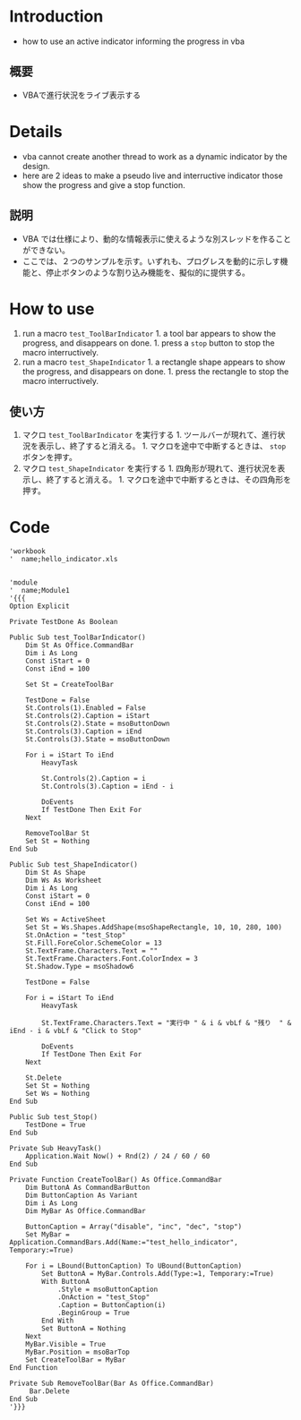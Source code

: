 # Introduction #

  * how to use an active indicator informing the progress in vba

## 概要 ##
  * VBAで進行状況をライブ表示する

# Details #

  * vba cannot create another thread to work as a dynamic indicator by the design.
  * here are 2 ideas to make a pseudo live and interructive indicator those show the progress and give a stop function.

## 説明 ##
  * VBA では仕様により、動的な情報表示に使えるような別スレッドを作ることができない。
  * ここでは、２つのサンプルを示す。いずれも、プログレスを動的に示しす機能と、停止ボタンのような割り込み機能を、擬似的に提供する。

# How to use #

  1. run a macro `test_ToolBarIndicator`
    1. a tool bar appears to show the progress, and disappears on done.
    1. press a `stop` button to stop the macro interructively.
  1. run a macro `test_ShapeIndicator`
    1. a rectangle shape appears to show the progress, and disappears on done.
    1. press the rectangle to stop the macro interructively.

## 使い方 ##
  1. マクロ `test_ToolBarIndicator` を実行する
    1. ツールバーが現れて、進行状況を表示し、終了すると消える。
    1. マクロを途中で中断するときは、 `stop` ボタンを押す。
  1. マクロ `test_ShapeIndicator` を実行する
    1. 四角形が現れて、進行状況を表示し、終了すると消える。
    1. マクロを途中で中断するときは、その四角形を押す。

# Code #

```
'workbook
'  name;hello_indicator.xls


'module
'  name;Module1
'{{{
Option Explicit

Private TestDone As Boolean

Public Sub test_ToolBarIndicator()
    Dim St As Office.CommandBar
    Dim i As Long
    Const iStart = 0
    Const iEnd = 100
    
    Set St = CreateToolBar
    
    TestDone = False
    St.Controls(1).Enabled = False
    St.Controls(2).Caption = iStart
    St.Controls(2).State = msoButtonDown
    St.Controls(3).Caption = iEnd
    St.Controls(3).State = msoButtonDown
    
    For i = iStart To iEnd
        HeavyTask
        
        St.Controls(2).Caption = i
        St.Controls(3).Caption = iEnd - i
        
        DoEvents
        If TestDone Then Exit For
    Next
    
    RemoveToolBar St
    Set St = Nothing
End Sub

Public Sub test_ShapeIndicator()
    Dim St As Shape
    Dim Ws As Worksheet
    Dim i As Long
    Const iStart = 0
    Const iEnd = 100
    
    Set Ws = ActiveSheet
    Set St = Ws.Shapes.AddShape(msoShapeRectangle, 10, 10, 280, 100)
    St.OnAction = "test_Stop"
    St.Fill.ForeColor.SchemeColor = 13
    St.TextFrame.Characters.Text = ""
    St.TextFrame.Characters.Font.ColorIndex = 3
    St.Shadow.Type = msoShadow6
    
    TestDone = False
    
    For i = iStart To iEnd
        HeavyTask
        
        St.TextFrame.Characters.Text = "実行中 " & i & vbLf & "残り  " & iEnd - i & vbLf & "Click to Stop"
        
        DoEvents
        If TestDone Then Exit For
    Next
    
    St.Delete
    Set St = Nothing
    Set Ws = Nothing
End Sub

Public Sub test_Stop()
    TestDone = True
End Sub

Private Sub HeavyTask()
    Application.Wait Now() + Rnd(2) / 24 / 60 / 60
End Sub

Private Function CreateToolBar() As Office.CommandBar
    Dim ButtonA As CommandBarButton
    Dim ButtonCaption As Variant
    Dim i As Long
    Dim MyBar As Office.CommandBar
    
    ButtonCaption = Array("disable", "inc", "dec", "stop")
    Set MyBar = Application.CommandBars.Add(Name:="test_hello_indicator", Temporary:=True)
    
    For i = LBound(ButtonCaption) To UBound(ButtonCaption)
        Set ButtonA = MyBar.Controls.Add(Type:=1, Temporary:=True)
        With ButtonA
            .Style = msoButtonCaption
            .OnAction = "test_Stop"
            .Caption = ButtonCaption(i)
            .BeginGroup = True
        End With
        Set ButtonA = Nothing
    Next
    MyBar.Visible = True
    MyBar.Position = msoBarTop
    Set CreateToolBar = MyBar
End Function

Private Sub RemoveToolBar(Bar As Office.CommandBar)
     Bar.Delete
End Sub
'}}}



```